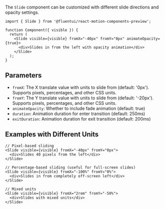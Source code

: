 The `Slide` component can be customized with different slide directions and opacity settings.

```tsx
import { Slide } from '@fluentui/react-motion-components-preview';

function Component({ visible }) {
  return (
    <Slide visible={visible} fromX="-40px" fromY="0px" animateOpacity={true}>
      <div>Slides in from the left with opacity animation</div>
    </Slide>
  );
}
```

## Parameters

- `fromX`: The X translate value with units to slide from (default: '0px'). Supports pixels, percentages, and other CSS units.
- `fromY`: The Y translate value with units to slide from (default: '-20px'). Supports pixels, percentages, and other CSS units.
- `animateOpacity`: Whether to include fade animation (default: true)
- `duration`: Animation duration for enter transition (default: 250ms)
- `exitDuration`: Animation duration for exit transition (default: 200ms)

## Examples with Different Units

```tsx
// Pixel-based sliding
<Slide visible={visible} fromX="-40px" fromY="0px">
  <div>Slides 40 pixels from the left</div>
</Slide>

// Percentage-based sliding (useful for full-screen slides)
<Slide visible={visible} fromX="-100%" fromY="0%">
  <div>Slides in from completely off-screen left</div>
</Slide>

// Mixed units
<Slide visible={visible} fromX="2rem" fromY="-50%">
  <div>Slides with mixed units</div>
</Slide>
```